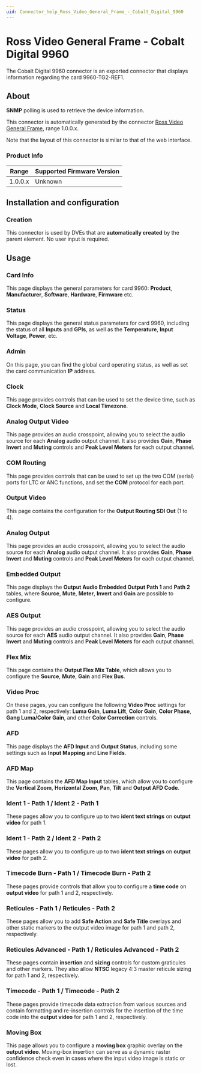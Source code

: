 ```yaml
---
uid: Connector_help_Ross_Video_General_Frame_-_Cobalt_Digital_9960
---
```


# Ross Video General Frame - Cobalt Digital 9960

The Cobalt Digital 9960 connector is an exported connector that displays information regarding the card 9960-TG2-REF1.

## About

**SNMP** polling is used to retrieve the device information.

This connector is automatically generated by the connector [Ross Video General Frame](xref:Connector_help_Ross_Video_General_Frame), range 1.0.0.x.

Note that the layout of this connector is similar to that of the web interface.

### Product Info

| Range | Supported Firmware Version |
|------------------|-----------------------------|
| 1.0.0.x          | Unknown                     |

## Installation and configuration

### Creation

This connector is used by DVEs that are **automatically created** by the parent element. No user input is required.

## Usage

### Card Info

This page displays the general parameters for card 9960: **Product**, **Manufacturer**, **Software**, **Hardware**, **Firmware** etc.

### Status

This page displays the general status parameters for card 9960, including the status of all **Inputs** and **GPIs**, as well as the **Temperature**, **Input Voltage**, **Power**, etc.

### Admin

On this page, you can find the global card operating status, as well as set the card communication **IP** address.

### Clock

This page provides controls that can be used to set the device time, such as **Clock Mode**, **Clock Source** and **Local Timezone**.

### Analog Output Video

This page provides an audio crosspoint, allowing you to select the audio source for each **Analog** audio output channel. It also provides **Gain**, **Phase Invert** and **Muting** controls and **Peak Level Meters** for each output channel.

### COM Routing

This page provides controls that can be used to set up the two COM (serial) ports for LTC or ANC functions, and set the **COM** protocol for each port.

### Output Video

This page contains the configuration for the **Output Routing SDI Out** (1 to 4).

### Analog Output

This page provides an audio crosspoint, allowing you to select the audio source for each **Analog** audio output channel. It also provides **Gain**, **Phase Invert** and **Muting** controls and **Peak Level Meters** for each output channel.

### Embedded Output

This page displays the **Output Audio Embedded Output Path 1** and **Path 2** tables, where **Source**, **Mute**, **Meter**, **Invert** and **Gain** are possible to configure.

### AES Output

This page provides an audio crosspoint, allowing you to select the audio source for each **AES** audio output channel. It also provides **Gain**, **Phase Invert** and **Muting** controls and **Peak Level Meters** for each output channel.

### Flex Mix

This page contains the **Output Flex Mix Table**, which allows you to configure the **Source**, **Mute**, **Gain** and **Flex Bus**.

### Video Proc

On these pages, you can configure the following **Video Proc** settings for path 1 and 2, respectively: **Luma Gain**, **Luma Lift**, **Color Gain**, **Color Phase**, **Gang Luma/Color Gain**, and other **Color Correction** controls.

### AFD

This page displays the **AFD Input** and **Output Status**, including some settings such as **Input Mapping** and **Line Fields**.

### AFD Map

This page contains the **AFD Map Input** tables, which allow you to configure the **Vertical Zoom**, **Horizontal Zoom**, **Pan**, **Tilt** and **Output AFD Code**.

### Ident 1 - Path 1 / Ident 2 - Path 1

These pages allow you to configure up to two **ident text strings** on **output video** for path 1.

### Ident 1 - Path 2 / Ident 2 - Path 2

These pages allow you to configure up to two **ident text strings** on **output video** for path 2.

### Timecode Burn - Path 1 / Timecode Burn - Path 2

These pages provide controls that allow you to configure a **time code** on **output video** for path 1 and 2, respectively.

### Reticules - Path 1 / Reticules - Path 2

These pages allow you to add **Safe Action** and **Safe Title** overlays and other static markers to the output video image for path 1 and path 2, respectively.

### Reticules Advanced - Path 1 / Reticules Advanced - Path 2

These pages contain **insertion** and **sizing** controls for custom graticules and other markers. They also allow **NTSC** legacy 4:3 master reticule sizing for path 1 and 2, respectively.

### Timecode - Path 1 / Timecode - Path 2

These pages provide timecode data extraction from various sources and contain formatting and re-insertion controls for the insertion of the time code into the **output video** for path 1 and 2, respectively.

### Moving Box

This page allows you to configure a **moving box** graphic overlay on the **output video**. Moving-box insertion can serve as a dynamic raster confidence check even in cases where the input video image is static or lost.
